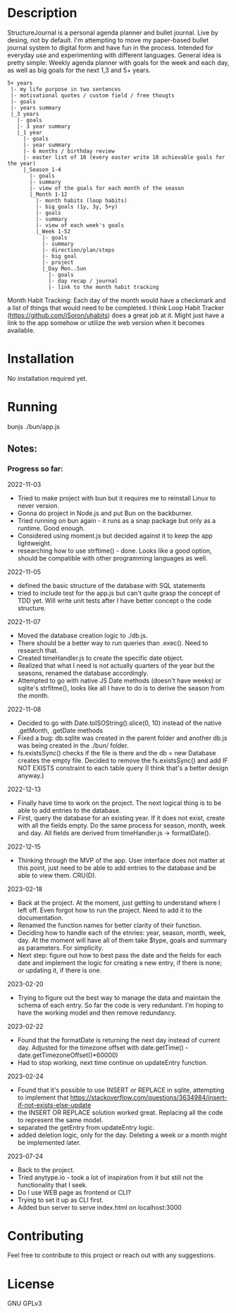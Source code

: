 # Description
StructureJournal is a personal agenda planner and bullet journal. Live by desing, not by default.
I'm attempting to move my paper-based bullet journal system to digital form and have fun in the process.
Intended for everyday use and experimenting with different languages.
General idea is pretty simple: 
Weekly agenda planner with goals for the week and each day, as well as big goals for the next 1,3 and 5+ years.
```
5+ years
 |- my life purpose in two sentences
 |- motivational quotes / custom field / free thougts
 |- goals
 |- years summary
 |_3 years
   |- goals
   |- 3 year summary
   |_1 year
     |- goals
     |- year summary
     |- 6 months / birthday review
     |- easter list of 10 (every easter write 10 achievable goals for the year)
     |_Season 1-4
       |- goals
       |- summary
       |- view of the goals for each month of the season
       |_Month 1-12
         |- month habits (loop habits)
         |- big goals (1y, 3y, 5+y)
         |- goals
         |- summary
         |- view of each week's goals
         |_Week 1-52
           |- goals
           |- summary
           |- direction/plan/steps
           |- big goal
           |- project
           |_Day Mon..Sun
             |- goals
             |- day recap / journal
             |- link to the month habit tracking
```
Month Habit Tracking:
Each day of the month would have a checkmark and a list of things that would need to be completed. I think Loop Habit Tracker (https://github.com/iSoron/uhabits) does a great job at it. Might just have a link to the app somehow or utilize the web version when it becomes available.

# Installation
No installation required yet.

# Running
bunjs ./bun/app.js

## Notes:
### Progress so far:
2022-11-03
- Tried to make project with bun but it requires me to reinstall Linux to never version.
- Gonna do project in Node.js and put Bun on the backburner.
- Tried running on bun again - it runs as a snap package but only as a runtime. Good enough.
- Considered using moment.js but decided against it to keep the app lightweight.
- researching how to use strftime() - done. Looks like a good option, should be compatible with other programming languages as well.

2022-11-05
- defined the basic structure of the database with SQL statements
- tried to include test for the app.js but can't quite grasp the concept of TDD yet. Will write unit tests after I have better concept o the code structure.

2022-11-07
- Moved the database creation logic to ./db.js. 
- There should be a better way to run queries than .exec(). Need to research that.
- Created timeHandler.js to create the specific date object.
- Realized that what I need is not actually quarters of the year but the seasons, renamed the database accordingly.
- Attempted to go with native JS Date methods (doesn't have weeks) or sqlite's strfitme(), looks like all I have to do is to derive the season from the month.

2022-11-08
- Decided to go with Date.toISOString().slice(0, 10) instead of the native .getMonth, .getDate methods
- Fixed a bug: db.sqlite was created in the parent folder and another db.js was being created in the ./bun/ folder.
- fs.existsSync() checks if the file is there and the db = new Database creates the empty file. Decided to remove the fs.existsSync() and add IF NOT EXISTS constraint to each table query (I think that's a better design anyway.)

2022-12-13
- Finally have time to work on the project. The next logical thing is to be able to add entries to the database.
- First, query the database for an existing year. If it does not exist, create with all the fields empty. Do the same process for season, month, week and day. All fields are derived from timeHandler.js -> formatDate(). 

2022-12-15
- Thinking through the MVP of the app. User interface does not matter at this point, just need to be able to add entries to the database and be able to view them. CRU(D).

2023-02-18
 - Back at the project. At the moment, just getting to understand where I left off. Even forgot how to run the project. Need to add it to the documentation.
 - Renamed the function names for better clarity of their function.
 - Deciding how to handle each of the etnries: year, season, month, week, day. At the moment will have all of them take $type, goals and summary as parameters. For simplicity.
 - Next step: figure out how to best pass the date and the fields for each date and implement the logic for creating a new entry, if there is none; or updating it, if there is one.

2023-02-20
 - Trying to figure out the best way to manage the data and maintain the schema of each entry. So far the code is very redundant. I'm hoping to have the working model and then remove redundancy.

2023-02-22
 - Found that the formatDate is returning the next day instead of current day. Adjusted for the timezone offset with date.getTime() - date.getTimezoneOffset()*60000)
 - Had to stop working, next time continue on updateEntry function.

2023-02-24
 - Found that it's possible to use INSERT or REPLACE in sqlite, attempting to implement that https://stackoverflow.com/questions/3634984/insert-if-not-exists-else-update
 - the INSERT OR REPLACE solution worked great. Replacing all the code to represent the same model.
 - separated the getEntry from updateEntry logic.
 - added deletion logic, only for the day. Deleting a week or a month might be implemented later.

2023-07-24
 - Back to the project.
 - Tried anytype.io - took a lot of inspiration from it but still not the functionality that I seek.
 - Do I use WEB page as frontend or CLI?
 - Trying to set it up as CLI first.
 - Added bun server to serve index.html on localhost:3000
 

# Contributing
Feel free to contribute to this project or reach out with any suggestions.

# License
GNU GPLv3